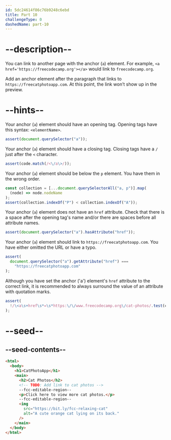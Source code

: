 ```yaml
---
id: 5dc24614f86c76b9248c6ebd
title: Part 10
challengeType: 0
dashedName: part-10
---
```


# --description--

You can link to another page with the anchor (`a`) element. For example, `<a href='https://freecodecamp.org'></a>` would link to `freecodecamp.org`.

Add an anchor element after the paragraph that links to `https://freecatphotoapp.com`. At this point, the link won’t show up in the preview.

# --hints--

Your anchor (`a`) element should have an opening tag. Opening tags have this syntax: `<elementName>`.

```js
assert(document.querySelector("a"));
```

Your anchor (`a`) element should have a closing tag. Closing tags have a `/` just after the `<` character.

```js
assert(code.match(/<\/a\>/));
```

Your anchor (`a`) element should be below the `p` element. You have them in the wrong order.

```js
const collection = [...document.querySelectorAll("a, p")].map(
  (node) => node.nodeName
);
assert(collection.indexOf("P") < collection.indexOf("A"));
```

Your anchor (`a`) element does not have an `href` attribute. Check that there is a space after the opening tag's name and/or there are spaces before all attribute names.

```js
assert(document.querySelector("a").hasAttribute("href"));
```

Your anchor (`a`) element should link to `https://freecatphotoapp.com`. You have either omitted the URL or have a typo.

```js
assert(
  document.querySelector("a").getAttribute("href") ===
    "https://freecatphotoapp.com"
);
```

Although you have set the anchor ('a') element's `href` attribute to the correct link, it is recommended to always surround the value of an attribute with quotation marks.

```js
assert(
  !/\<a\s+href\s*=\s*https:\/\/www.freecodecamp.org\/cat-photos/.test(code)
);
```

# --seed--

## --seed-contents--

```html
<html>
  <body>
    <h1>CatPhotoApp</h1>
    <main>
      <h2>Cat Photos</h2>
      <!-- TODO: Add link to cat photos -->
      --fcc-editable-region--
      <p>Click here to view more cat photos.</p>
      --fcc-editable-region--
      <img
        src="https://bit.ly/fcc-relaxing-cat"
        alt="A cute orange cat lying on its back."
      />
    </main>
  </body>
</html>
```
